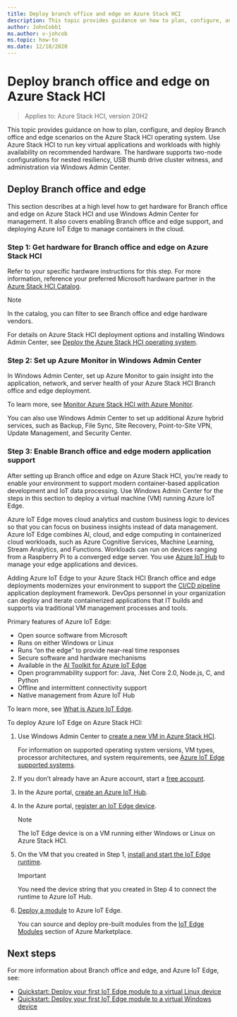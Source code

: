 ```yaml
---
title: Deploy branch office and edge on Azure Stack HCI
description: This topic provides guidance on how to plan, configure, and deploy Branch office and edge scenarios on the Azure Stack HCI operating system.
author: JohnCobb1
ms.author: v-johcob
ms.topic: how-to
ms.date: 12/18/2020
---
```


# Deploy branch office and edge on Azure Stack HCI

>Applies to: Azure Stack HCI, version 20H2

This topic provides guidance on how to plan, configure, and deploy Branch office and edge scenarios on the Azure Stack HCI operating system. Use Azure Stack HCI to run key virtual applications and workloads with highly availability on recommended hardware. The hardware supports two-node configurations for nested resiliency, USB thumb drive cluster witness, and administration via Windows Admin Center.

## Deploy Branch office and edge
This section describes at a high level how to get hardware for Branch office and edge on Azure Stack HCI and use Windows Admin Center for management. It also covers enabling Branch office and edge support, and deploying Azure IoT Edge to manage containers in the cloud.

### Step 1: Get hardware for Branch office and edge on Azure Stack HCI
Refer to your specific hardware instructions for this step. For more information, reference your preferred Microsoft hardware partner in the [Azure Stack HCI Catalog](https://hcicatalog.azurewebsites.net).

   >[!NOTE]
   > In the catalog, you can filter to see Branch office and edge hardware vendors.

For details on Azure Stack HCI deployment options and installing Windows Admin Center, see [Deploy the Azure Stack HCI operating system](./operating-system.md).

### Step 2: Set up Azure Monitor in Windows Admin Center
In Windows Admin Center, set up Azure Monitor to gain insight into the application, network, and server health of your Azure Stack HCI Branch office and edge deployment.

To learn more, see [Monitor Azure Stack HCI with Azure Monitor](../manage/azure-monitor.md).

You can also use Windows Admin Center to set up additional Azure hybrid services, such as Backup, File Sync, Site Recovery, Point-to-Site VPN, Update Management, and Security Center.

### Step 3: Enable Branch office and edge modern application support
After setting up Branch office and edge on Azure Stack HCI, you’re ready to enable your environment to support modern container-based application development and IoT data processing. Use Windows Admin Center for the steps in this section to deploy a virtual machine (VM) running Azure IoT Edge.

Azure IoT Edge moves cloud analytics and custom business logic to devices so that you can focus on business insights instead of data management. Azure IoT Edge combines AI, cloud, and edge computing in containerized cloud workloads, such as Azure Cognitive Services, Machine Learning, Stream Analytics, and Functions. Workloads can run on devices ranging from a Raspberry Pi to a converged edge server. You use [Azure IoT Hub](https://azure.microsoft.com/services/iot-hub) to manage your edge applications and devices.

Adding Azure IoT Edge to your Azure Stack HCI Branch office and edge deployments modernizes your environment to support the [CI/CD pipeline](https://docs.microsoft.com/azure/iot-edge/how-to-continuous-integration-continuous-deployment) application deployment framework. DevOps personnel in your organization can deploy and iterate containerized applications that IT builds and supports via traditional VM management processes and tools.

Primary features of Azure IoT Edge:
- Open source software from Microsoft
- Runs on either Windows or Linux
- Runs “on the edge” to provide near-real time responses
- Secure software and hardware mechanisms
- Available in the [AI Toolkit for Azure IoT Edge](https://github.com/Azure/ai-toolkit-iot-edge)
- Open programmability support for: Java, .Net Core 2.0, Node.js, C, and Python
- Offline and intermittent connectivity support
- Native management from Azure IoT Hub

To learn more, see [What is Azure IoT Edge](https://docs.microsoft.com/azure/iot-edge/about-iot-edge).

To deploy Azure IoT Edge on Azure Stack HCI:
1. Use Windows Admin Center to [create a new VM in Azure Stack HCI](https://docs.microsoft.com/windows-server/manage/windows-admin-center/use/manage-virtual-machines#create-a-new-virtual-machine).

    For information on supported operating system versions, VM types, processor architectures, and system requirements, see [Azure IoT Edge supported systems](https://docs.microsoft.com/azure/iot-edge/support).

1. If you don’t already have an Azure account, start a [free account](https://azure.microsoft.com/free).
1. In the Azure portal, [create an Azure IoT Hub](https://docs.microsoft.com/azure/iot-edge/quickstart#create-an-iot-hub).
1.	In the Azure portal, [register an IoT Edge device](https://docs.microsoft.com/azure/iot-edge/quickstart#register-an-iot-edge-device).

    >[!NOTE]
    > The IoT Edge device is on a VM running either Windows or Linux on Azure Stack HCI.

1. On the VM that you created in Step 1, [install and start the IoT Edge runtime](https://docs.microsoft.com/azure/iot-edge/quickstart#install-and-start-the-iot-edge-runtime).

   >[!IMPORTANT]
   > You need the device string that you created in Step 4 to connect the runtime to Azure IoT Hub.

1. [Deploy a module](https://docs.microsoft.com/azure/iot-edge/quickstart#deploy-a-module) to Azure IoT Edge.

    You can source and deploy pre-built modules from the [IoT Edge Modules](https://azuremarketplace.microsoft.com/marketplace/apps/category/internet-of-things?page=1&subcategories=iot-edge-modules) section of Azure Marketplace.

## Next steps
For more information about Branch office and edge, and Azure IoT Edge, see:
- [Quickstart: Deploy your first IoT Edge module to a virtual Linux device](https://docs.microsoft.com/azure/iot-edge/quickstart-linux?view=iotedge-2018-06&preserve-view=true)
- [Quickstart: Deploy your first IoT Edge module to a virtual Windows device](https://docs.microsoft.com/azure/iot-edge/quickstart?view=iotedge-2018-06&preserve-view=true)
